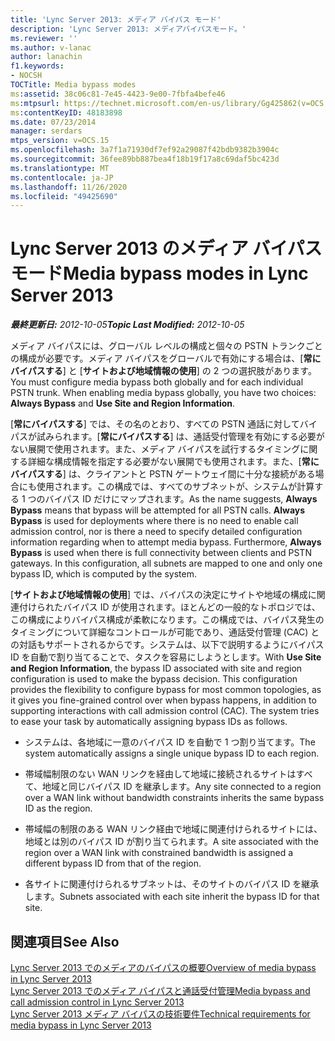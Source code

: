 ```yaml
---
title: 'Lync Server 2013: メディア バイパス モード'
description: 'Lync Server 2013: メディアバイパスモード。'
ms.reviewer: ''
ms.author: v-lanac
author: lanachin
f1.keywords:
- NOCSH
TOCTitle: Media bypass modes
ms:assetid: 38c06c81-7e45-4423-9e00-7fbfa4befe46
ms:mtpsurl: https://technet.microsoft.com/en-us/library/Gg425862(v=OCS.15)
ms:contentKeyID: 48183898
ms.date: 07/23/2014
manager: serdars
mtps_version: v=OCS.15
ms.openlocfilehash: 3a7f1a71930df7ef92a29087f42bdb9382b3904c
ms.sourcegitcommit: 36fee89bb887bea4f18b19f17a8c69daf5bc423d
ms.translationtype: MT
ms.contentlocale: ja-JP
ms.lasthandoff: 11/26/2020
ms.locfileid: "49425690"
---
```

# <a name="media-bypass-modes-in-lync-server-2013"></a><span data-ttu-id="bef41-103">Lync Server 2013 のメディア バイパス モード</span><span class="sxs-lookup"><span data-stu-id="bef41-103">Media bypass modes in Lync Server 2013</span></span>

<div data-xmlns="http://www.w3.org/1999/xhtml">

<div class="topic" data-xmlns="http://www.w3.org/1999/xhtml" data-msxsl="urn:schemas-microsoft-com:xslt" data-cs="https://msdn.microsoft.com/">

<div data-asp="https://msdn2.microsoft.com/asp">



</div>

<div id="mainSection">

<div id="mainBody"><span data-ttu-id="bef41-104">

<span> </span></span><span class="sxs-lookup"><span data-stu-id="bef41-104">

<span> </span></span></span>

<span data-ttu-id="bef41-105">_**最終更新日:** 2012-10-05_</span><span class="sxs-lookup"><span data-stu-id="bef41-105">_**Topic Last Modified:** 2012-10-05_</span></span>

<span data-ttu-id="bef41-p101">メディア バイパスには、グローバル レベルの構成と個々の PSTN トランクごとの構成が必要です。メディア バイパスをグローバルで有効にする場合は、[**常にバイパスする**] と [**サイトおよび地域情報の使用**] の 2 つの選択肢があります。</span><span class="sxs-lookup"><span data-stu-id="bef41-p101">You must configure media bypass both globally and for each individual PSTN trunk. When enabling media bypass globally, you have two choices: **Always Bypass** and **Use Site and Region Information**.</span></span>

<span data-ttu-id="bef41-p102">[**常にバイパスする**] では、その名のとおり、すべての PSTN 通話に対してバイパスが試みられます。[**常にバイパスする**] は、通話受付管理を有効にする必要がない展開で使用されます。また、メディア バイパスを試行するタイミングに関する詳細な構成情報を指定する必要がない展開でも使用されます。また、[**常にバイパスする**] は、クライアントと PSTN ゲートウェイ間に十分な接続がある場合にも使用されます。この構成では、すべてのサブネットが、システムが計算する 1 つのバイパス ID だけにマップされます。</span><span class="sxs-lookup"><span data-stu-id="bef41-p102">As the name suggests, **Always Bypass** means that bypass will be attempted for all PSTN calls. **Always Bypass** is used for deployments where there is no need to enable call admission control, nor is there a need to specify detailed configuration information regarding when to attempt media bypass. Furthermore, **Always Bypass** is used when there is full connectivity between clients and PSTN gateways. In this configuration, all subnets are mapped to one and only one bypass ID, which is computed by the system.</span></span>

<span data-ttu-id="bef41-p103">[**サイトおよび地域情報の使用**] では、バイパスの決定にサイトや地域の構成に関連付けられたバイパス ID が使用されます。ほとんどの一般的なトポロジでは、この構成によりバイパス構成が柔軟になります。この構成では、バイパス発生のタイミングについて詳細なコントロールが可能であり、通話受付管理 (CAC) との対話もサポートされるからです。システムは、以下で説明するようにバイパス ID を自動で割り当てることで、タスクを容易にしようとします。</span><span class="sxs-lookup"><span data-stu-id="bef41-p103">With **Use Site and Region Information**, the bypass ID associated with site and region configuration is used to make the bypass decision. This configuration provides the flexibility to configure bypass for most common topologies, as it gives you fine-grained control over when bypass happens, in addition to supporting interactions with call admission control (CAC). The system tries to ease your task by automatically assigning bypass IDs as follows.</span></span>

  - <span data-ttu-id="bef41-115">システムは、各地域に一意のバイパス ID を自動で 1 つ割り当てます。</span><span class="sxs-lookup"><span data-stu-id="bef41-115">The system automatically assigns a single unique bypass ID to each region.</span></span>

  - <span data-ttu-id="bef41-116">帯域幅制限のない WAN リンクを経由して地域に接続されるサイトはすべて、地域と同じバイパス ID を継承します。</span><span class="sxs-lookup"><span data-stu-id="bef41-116">Any site connected to a region over a WAN link without bandwidth constraints inherits the same bypass ID as the region.</span></span>

  - <span data-ttu-id="bef41-117">帯域幅の制限のある WAN リンク経由で地域に関連付けられるサイトには、地域とは別のバイパス ID が割り当てられます。</span><span class="sxs-lookup"><span data-stu-id="bef41-117">A site associated with the region over a WAN link with constrained bandwidth is assigned a different bypass ID from that of the region.</span></span>

  - <span data-ttu-id="bef41-118">各サイトに関連付けられるサブネットは、そのサイトのバイパス ID を継承します。</span><span class="sxs-lookup"><span data-stu-id="bef41-118">Subnets associated with each site inherit the bypass ID for that site.</span></span>

<div>

## <a name="see-also"></a><span data-ttu-id="bef41-119">関連項目</span><span class="sxs-lookup"><span data-stu-id="bef41-119">See Also</span></span>


[<span data-ttu-id="bef41-120">Lync Server 2013 でのメディアのバイパスの概要</span><span class="sxs-lookup"><span data-stu-id="bef41-120">Overview of media bypass in Lync Server 2013</span></span>](lync-server-2013-overview-of-media-bypass.md)  
[<span data-ttu-id="bef41-121">Lync Server 2013 でのメディア バイパスと通話受付管理</span><span class="sxs-lookup"><span data-stu-id="bef41-121">Media bypass and call admission control in Lync Server 2013</span></span>](lync-server-2013-media-bypass-and-call-admission-control.md)  
[<span data-ttu-id="bef41-122">Lync Server 2013 メディア バイパスの技術要件</span><span class="sxs-lookup"><span data-stu-id="bef41-122">Technical requirements for media bypass in Lync Server 2013</span></span>](lync-server-2013-technical-requirements-for-media-bypass.md)  
  

<span data-ttu-id="bef41-123"></div>

</div>

<span> </span>

</div>

</div>

</span><span class="sxs-lookup"><span data-stu-id="bef41-123"></div>

</div>

<span> </span>

</div>

</div>

</span></span></div>

